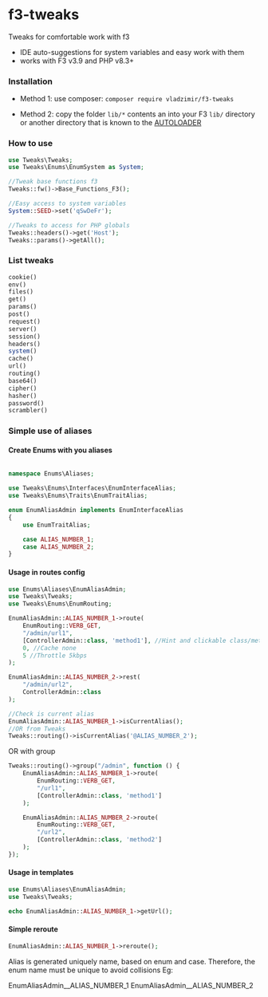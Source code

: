 # f3-tweaks
Tweaks for comfortable work with f3
* IDE auto-suggestions for system variables and easy work with them 
* works with F3 v3.9 and PHP v8.3+

### Installation
- Method 1: use composer: `composer require vladzimir/f3-tweaks`

- Method 2: copy the folder `lib/*` contents an into your F3 `lib/` directory or another directory that is known to the [AUTOLOADER](https://fatfreeframework.com/quick-reference#AUTOLOAD)

### How to use
```php
use Tweaks\Tweaks;
use Tweaks\Enums\EnumSystem as System;

//Tweak base functions f3
Tweaks::fw()->Base_Functions_F3();

//Easy access to system variables
System::SEED->set('qSwDeFr');

//Tweaks to access for PHP globals
Tweaks::headers()->get('Host');
Tweaks::params()->getAll();
```
### List tweaks
```php
cookie()
env()
files()
get()
params()
post()
request()
server()
session()
headers()
system()
cache()
url()
routing()
base64()
cipher()
hasher()
password()
scrambler()
```
### Simple use of aliases 
#### Create Enums with you aliases
```php

namespace Enums\Aliases;

use Tweaks\Enums\Interfaces\EnumInterfaceAlias;
use Tweaks\Enums\Traits\EnumTraitAlias;

enum EnumAliasAdmin implements EnumInterfaceAlias
{
    use EnumTraitAlias;

    case ALIAS_NUMBER_1;
    case ALIAS_NUMBER_2;
}

```
#### Usage in routes config
```php
use Enums\Aliases\EnumAliasAdmin;
use Tweaks\Tweaks;
use Tweaks\Enums\EnumRouting;

EnumAliasAdmin::ALIAS_NUMBER_1->route(
    EnumRouting::VERB_GET,
    "/admin/url1",
    [ControllerAdmin::class, 'method1'], //Hint and clickable class/method. Autodetect is static/dynamic method.
    0, //Cache none
    5 //Throttle 5kbps
);

EnumAliasAdmin::ALIAS_NUMBER_2->rest(
    "/admin/url2",
    ControllerAdmin::class
);

//Check is current alias
EnumAliasAdmin::ALIAS_NUMBER_1->isCurrentAlias();
//OR from Tweaks
Tweaks::routing()->isCurrentAlias('@ALIAS_NUMBER_2');
```
OR with group
```php
Tweaks::routing()->group("/admin", function () {
    EnumAliasAdmin::ALIAS_NUMBER_1->route(
        EnumRouting::VERB_GET,
        "/url1",
        [ControllerAdmin::class, 'method1']
    );

    EnumAliasAdmin::ALIAS_NUMBER_2->route(
        EnumRouting::VERB_GET,
        "/url2",
        [ControllerAdmin::class, 'method2']
    );
});
```
#### Usage in templates
```php
use Enums\Aliases\EnumAliasAdmin;
use Tweaks\Tweaks;

echo EnumAliasAdmin::ALIAS_NUMBER_1->getUrl();
```
#### Simple reroute
```php
EnumAliasAdmin::ALIAS_NUMBER_1->reroute();
```

Alias is generated uniquely name, based on enum and case. Therefore, the enum name must be unique to avoid collisions
Eg:

EnumAliasAdmin__ALIAS_NUMBER_1
EnumAliasAdmin__ALIAS_NUMBER_2
